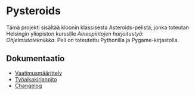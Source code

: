 # Pysteroids

Tämä projekti sisältää kloonin klassisesta Asteroids-pelistä, jonka toteutan Helsingin yliopiston kurssille _Aineopintojen harjoitustyö: Ohjelmistotekniikka_. Peli on toteutettu Pythonilla ja Pygame-kirjastolla.

## Dokumentaatio

- [Vaatimusmäärittely](dokumentaatio/vaatimusmaarittely.md)
- [Työaikakirjanpito](dokumentaatio/tuntikirjanpito.md)
- [Changelog](dokumentaatio/changelog.md)
